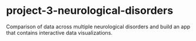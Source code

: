 # project-3-neurological-disorders
 Comparison of data across multiple neurological disorders and build an app that contains interactive data visualizations.
